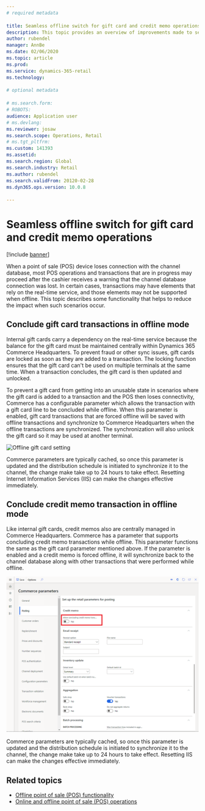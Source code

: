 ```yaml
---
# required metadata

title: Seamless offline switch for gift card and credit memo operations
description: This topic provides an overview of improvements made to seamless offline switch for certain payment types. 
author: rubendel
manager: AnnBe
ms.date: 02/06/2020
ms.topic: article
ms.prod: 
ms.service: dynamics-365-retail
ms.technology: 

# optional metadata

# ms.search.form: 
# ROBOTS: 
audience: Application user
# ms.devlang: 
ms.reviewer: josaw
ms.search.scope: Operations, Retail
# ms.tgt_pltfrm: 
ms.custom: 141393
ms.assetid: 
ms.search.region: Global
ms.search.industry: Retail
ms.author: rubendel
ms.search.validFrom: 20120-02-28
ms.dyn365.ops.version: 10.0.8

---
```


# Seamless offline switch for gift card and credit memo operations

[!include [banner](../includes/banner.md)]

When a point of sale (POS) device loses connection with the channel database, most POS operations and transactions that are in progress may proceed after the cashier receives a warning that the channel database connection was lost. In certain cases, transactions may have elements that rely on the real-time service, and those elements may not be supported when offline. This topic describes some functionality that helps to reduce the impact when such scenarios occur. 

## Conclude gift card transactions in offline mode

Internal gift cards carry a dependency on the real-time service because the balance for the gift card must be maintained centrally within Dynamics 365 Commerce Headquarters. To prevent fraud or other sync issues, gift cards are locked as soon as they are added to a transaction. The locking function ensures that the gift card can't be used on multiple terminals at the same time. When a transaction concludes, the gift card is then updated and unlocked. 

To prevent a gift card from getting into an unusable state in scenarios where the gift card is added to a transaction and the POS then loses connectivity, Commerce has a configurable parameter which allows the transaction with a gift card line to be concluded while offline. When this parameter is enabled, gift card transactions that are forced offline will be saved with offline transactions and synchronize to Commerce Headquarters when the offline transactions are synchronized. The synchronization will also unlock the gift card so it may be used at another terminal. 

![Offline gift card setting](media/gift.png)

Commerce parameters are typically cached, so once this parameter is updated and the distribution schedule is initiated to synchronize it to the channel, the change make take up to 24 hours to take effect. Resetting Internet Information Services (IIS) can make the changes effective immediately. 

## Conclude credit memo transaction in offline mode

Like internal gift cards, credit memos also are centrally managed in Commerce Headquarters. Commerce has a parameter that supports concluding credit memo transactions while offline. This parameter functions the same as the gift card parameter mentioned above. If the parameter is enabled and a credit memo is forced offline, it will synchronize back to the channel database along with other transactions that were performed while offline. 

![Offline credit memo setting](media/creditmemo.png)

Commerce parameters are typically cached, so once this parameter is updated and the distribution schedule is initiated to synchronize it to the channel, the change make take up to 24 hours to take effect. Resetting IIS can make the changes effective immediately. 


## Related topics

- [Offline point of sale (POS) functionality](https://docs.microsoft.com/en-us/dynamics365/retail/pos-offline-functionality)
- [Online and offline point of sale (POS) operations](https://docs.microsoft.com/en-us/dynamics365/retail/pos-operations)
